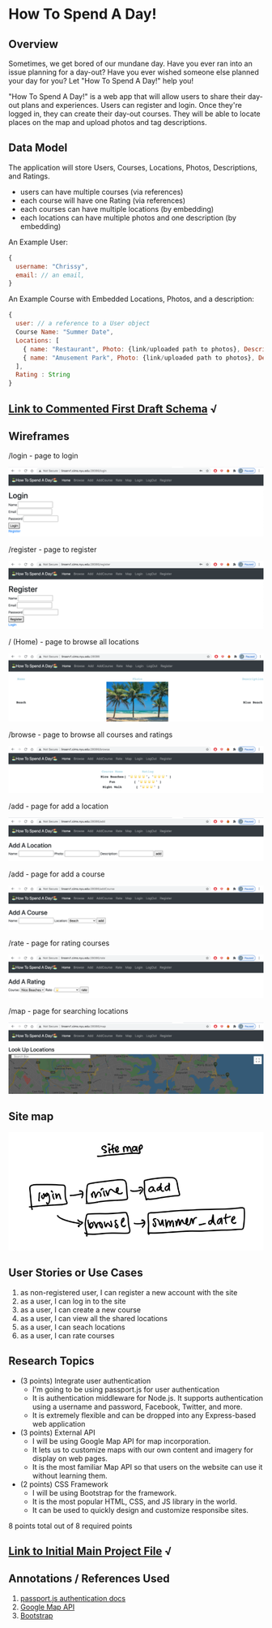 #  How To Spend A Day!

## Overview

Sometimes, we get bored of our mundane day. Have you ever ran into an issue planning for a day-out? Have you ever wished someone else planned your day for you? Let "How To Spend A Day!" help you!

"How To Spend A Day!" is a web app that will allow users to share their day-out plans and experiences. Users can register and login. Once they're logged in, they can create their day-out courses. They will be able to locate places on the map and upload photos and tag descriptions.

## Data Model

The application will store Users, Courses, Locations, Photos, Descriptions, and Ratings. 

* users can have multiple courses (via references)
* each course will have one Rating (via references)
* each courses can have multiple locations (by embedding)
* each locations can have multiple photos and one description (by embedding)

An Example User:

```javascript
{
  username: "Chrissy",
  email: // an email,
}
```

An Example Course with Embedded Locations, Photos, and a description:

```javascript
{
  user: // a reference to a User object
  Course Name: "Summer Date",
  Locations: [
    { name: "Restaurant", Photo: {link/uploaded path to photos}, Description: "Nice food!"},
    { name: "Amusement Park", Photo: {link/uploaded path to photos}, Description: "Fun Rides"},
  ],
  Rating : String
}
```

## [Link to Commented First Draft Schema](db.js) √


## Wireframes

/login - page to login

![login](documentation/login.jpg)

/register - page to register

![register](documentation/register.jpg)

/ (Home) - page to browse all locations

![/](documentation/home.jpg)

/browse - page to browse all courses and ratings

![browse](documentation/browse.jpg)

/add - page for add a location

![add](documentation/add.jpg)

/add - page for add a course

![add](documentation/addCourse.jpg)

/rate - page for rating courses

![rate](documentation/rate.jpg)

/map - page for searching locations

![map](documentation/map.jpg)

## Site map

![site_map](documentation/site-map.png)

## User Stories or Use Cases

1. as non-registered user, I can register a new account with the site
2. as a user, I can log in to the site
3. as a user, I can create a new course
4. as a user, I can view all the shared locations
5. as a user, I can seach locations
6. as a user, I can rate courses

## Research Topics

* (3 points) Integrate user authentication
    * I'm going to be using passport.js for user authentication
    * It is authentication middleware for Node.js. It supports authentication using a username and password, Facebook, Twitter, and more. 
    * It is extremely flexible and can be dropped into any Express-based web application
* (3 points) External API
    * I will be using Google Map API for map incorporation.
    * It lets us to customize maps with our own content and imagery for display on web pages.
    * It is the most familiar Map API so that users on the website can use it without learning them. 
* (2 points) CSS Framework
    * I will be using Bootstrap for the framework.
    * It is the most popular HTML, CSS, and JS library in the world. 
    * It can be used to quickly design and customize responsibe sites.

8 points total out of 8 required points


## [Link to Initial Main Project File](app.js) √

## Annotations / References Used

1. [passport.js authentication docs](http://passportjs.org/docs)
2. [Google Map API](https://developers.google.com/maps/documentation/javascript/overview)
3. [Bootstrap](https://getbootstrap.com/docs/4.5/getting-started/introduction/)

